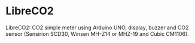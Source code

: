 # LibreCO2
LibreCO2:
CO2 simple meter using Arduino UNO, display, buzzer and CO2 sensor (Sensirion SCD30, Winsen MH-Z14 or MHZ-19 and Cubic CM1106).
